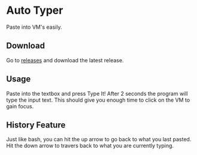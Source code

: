 # Auto Typer

Paste into VM's easily.

## Download

Go to [releases](https://github.com/ius-csg/AutoTyper/releases) and download the latest release.

## Usage
Paste into the textbox and press Type It! After 2 seconds the program will 
type the input text. This should give you enough time to click on the VM to gain focus.

## History Feature

Just like bash, you can hit the up arrow to go back to what you last pasted. Hit the down arrow to
travers back to what you are currently typing.



